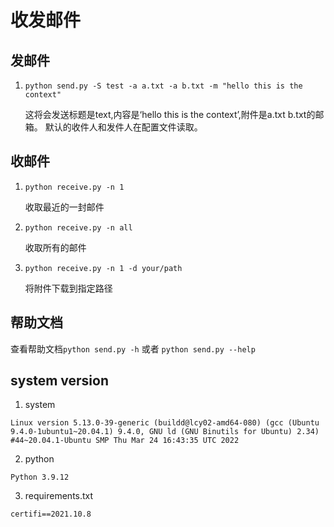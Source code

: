 # 收发邮件

## 发邮件
1. `python send.py -S test -a a.txt -a b.txt -m "hello this is the context"`
   
    这将会发送标题是text,内容是‘hello this is the context’,附件是a.txt b.txt的邮箱。
    默认的收件人和发件人在配置文件读取。

## 收邮件
1. `python receive.py -n 1`
   
    收取最近的一封邮件
2. `python receive.py -n all`
   
    收取所有的邮件
3. `python receive.py -n 1 -d your/path`
   
    将附件下载到指定路径

## 帮助文档

查看帮助文档`python send.py -h` 或者 `python send.py --help`

## system version
1. system
```
Linux version 5.13.0-39-generic (buildd@lcy02-amd64-080) (gcc (Ubuntu 9.4.0-1ubuntu1~20.04.1) 9.4.0, GNU ld (GNU Binutils for Ubuntu) 2.34) #44~20.04.1-Ubuntu SMP Thu Mar 24 16:43:35 UTC 2022
```
2. python
```
Python 3.9.12
```

3. requirements.txt
```
certifi==2021.10.8
```
